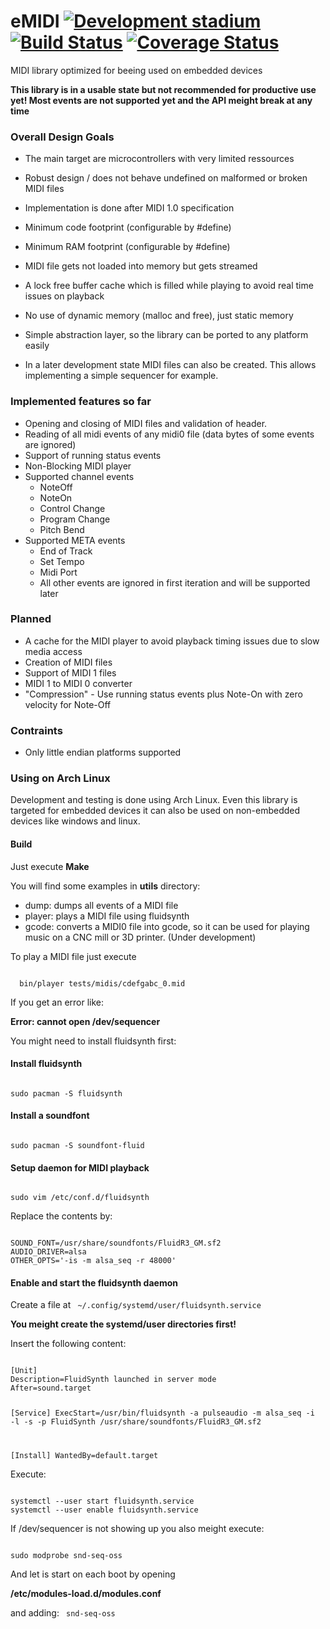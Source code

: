 # eMIDI [![Development stadium](https://img.shields.io/badge/stadium-pre--alpha-red.svg)](https://coveralls.io/repos/github/coon42/eMIDI/badge.svg?branch=master) [![Build Status](https://travis-ci.org/coon42/eMIDI.svg?branch=master)](https://travis-ci.org/coon42/eMIDI) [![Coverage Status](https://coveralls.io/repos/github/coon42/eMIDI/badge.svg?branch=master)](https://coveralls.io/github/coon42/eMIDI?branch=master)

MIDI library optimized for beeing used on embedded devices

**This library is in a usable state but not recommended for productive use yet! Most events are not supported yet and the API meight break at any time**

### Overall Design Goals ###
  * The main target are microcontrollers with very limited ressources

  * Robust design / does not behave undefined on malformed or broken MIDI files
  * Implementation is done after MIDI 1.0 specification
  * Minimum code footprint (configurable by #define)
  * Minimum RAM footprint (configurable by #define)
  * MIDI file gets not loaded into memory but gets streamed
  * A lock free buffer cache which is filled while playing to avoid real time issues on playback
  * No use of dynamic memory (malloc and free), just static memory
  * Simple abstraction layer, so the library can be ported to any platform easily

  * In a later development state MIDI files can also be created. This allows implementing a
    simple sequencer for example.

### Implemented features so far ###

  * Opening and closing of MIDI files and validation of header.
  * Reading of all midi events of any midi0 file (data bytes of some events are ignored)
  * Support of running status events
  * Non-Blocking MIDI player
  * Supported channel events
    * NoteOff
    * NoteOn
    * Control Change
    * Program Change
    * Pitch Bend
  * Supported META events
    * End of Track
    * Set Tempo
    * Midi Port
    * All other events are ignored in first iteration and will be supported later

### Planned ###
  * A cache for the MIDI player to avoid playback timing issues due to slow media access
  * Creation of MIDI files
  * Support of MIDI 1 files
  * MIDI 1 to MIDI 0 converter
  * "Compression" - Use running status events plus Note-On with zero velocity for Note-Off

### Contraints ###
  * Only little endian platforms supported
  
### Using on Arch Linux ###
Development and testing is done using Arch Linux. Even this library is targeted for embedded devices it can also be used on non-embedded devices like windows and linux.

#### Build ####
Just execute **Make**

You will find some examples in **utils** directory:
  * dump: dumps all events of a MIDI file
  * player: plays a MIDI file using fluidsynth
  * gcode: converts a MIDI0 file into gcode, so it can be used for playing music on a CNC mill or 3D printer. (Under development)

To play a MIDI file just execute

<code>
  bin/player tests/midis/cdefgabc_0.mid
</code>

If you get an error like: 

**Error: cannot open /dev/sequencer**

You might need to install fluidsynth first:

#### Install fluidsynth ####

<code>
sudo pacman -S fluidsynth
</code>

#### Install a soundfont ####
<code>
sudo pacman -S soundfont-fluid
</code>

#### Setup daemon for MIDI playback ####
<code>
sudo vim /etc/conf.d/fluidsynth 
</code>

Replace the contents by:

<code>
SOUND_FONT=/usr/share/soundfonts/FluidR3_GM.sf2
AUDIO_DRIVER=alsa
OTHER_OPTS='-is -m alsa_seq -r 48000'
</code>

#### Enable and start the fluidsynth daemon ####
Create a file at 
<code>
~/.config/systemd/user/fluidsynth.service
</code>

**You meight create the systemd/user directories first!**

Insert the following content:

<code>
[Unit]
Description=FluidSynth launched in server mode
After=sound.target

[Service]
ExecStart=/usr/bin/fluidsynth -a pulseaudio -m alsa_seq -i -l -s -p FluidSynth /usr/share/soundfonts/FluidR3_GM.sf2

[Install]
WantedBy=default.target
</code>

Execute:

<code>
systemctl --user start fluidsynth.service
systemctl --user enable fluidsynth.service
</code>

If /dev/sequencer is not showing up you also meight execute:

<code>
sudo modprobe snd-seq-oss
</code>

And let is start on each boot by opening 

**/etc/modules-load.d/modules.conf**

and adding:
<code>
snd-seq-oss
</code>
